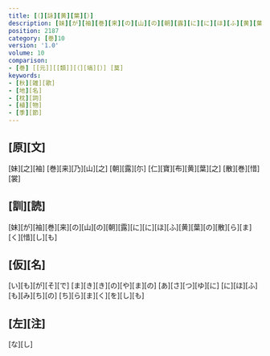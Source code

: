 ```yaml
---
title: [（][詠][黄][葉][）]
description: [妹][が][袖][巻][来][の][山][の][朝][露][に][に][ほ][ふ][黄][葉][の][散][ら][ま][く][惜][し][も]
position: 2187
category: [巻]10
version: '1.0'
volume: 10
comparison:
- [巻] [[元]][[類]][（][塙][）] [莫]
keywords:
- [秋][雑][歌]
- [地][名]
- [枕][詞]
- [植][物]
- [季][節]
---
```


## [原][文]

[妹][之][袖] [巻][来][乃][山][之] [朝][露][尓] [仁][寶][布][黄][葉][之] [散][巻][惜][裳]

## [訓][読]

[妹][が][袖][巻][来][の][山][の][朝][露][に][に][ほ][ふ][黄][葉][の][散][ら][ま][く][惜][し][も]

## [仮][名]

[い][も][が][そ][で] [ま][き][き][の][や][ま][の] [あ][さ][つ][ゆ][に] [に][ほ][ふ][も][み][ち][の] [ち][ら][ま][く][を][し][も]

## [左][注]

[な][し]
